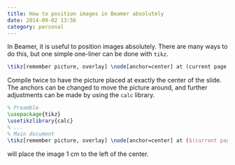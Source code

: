 ```yaml
---
title: How to position images in Beamer absolutely
date: 2014-09-02 13:56
category: personal
---
```


In Beamer, it is useful to position images absolutely.
There are many ways to do this, but one simple one-liner can be done with `tikz`.
<!--more-->

```latex
\tikz[remember picture, overlay] \node[anchor=center] at (current page.center) {\includegraphics{foo}};
```
Compile twice to have the picture placed at exactly the center of the slide.
The anchors can be changed to move the picture around, and further adjustments can be made by using the `calc` library.

```latex
% Preamble
\usepackage{tikz}
\usetikzlibrary{calc}
% ...
% Main document
\tikz[remember picture, overlay] \node[anchor=center] at ($(current page.center)-(1,0))$) {\includegraphics{foo}};
```

will place the image 1 cm to the left of the center.
